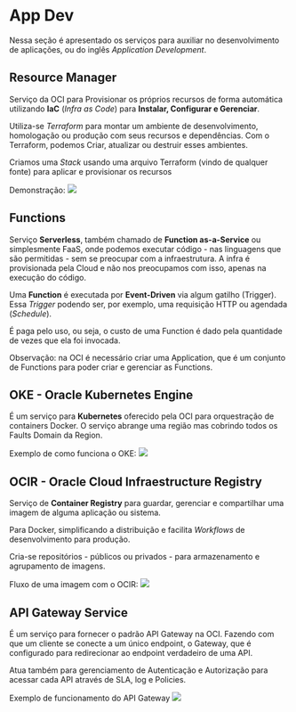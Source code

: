 # App Dev

Nessa seção é apresentado os serviços para auxiliar no desenvolvimento de aplicações, ou do inglês *Application Development*.

## Resource Manager

Serviço da OCI para Provisionar os próprios recursos de forma automática utilizando **IaC** (*Infra as Code*) para **Instalar, Configurar e Gerenciar**. 

Utiliza-se *Terraform* para montar um ambiente de desenvolvimento, homologação ou produção com seus recursos e dependências. Com o Terraform, podemos Criar, atualizar ou destruir esses ambientes.

Criamos uma *Stack* usando uma arquivo Terraform (vindo de qualquer fonte) para aplicar e provisionar os recursos

Demonstração:
![](../assets/img/topic8_img1.png)

## Functions

Serviço **Serverless**, também chamado de **Function as-a-Service** ou simplesmente FaaS, onde podemos executar código - nas linguagens que são permitidas - sem se preocupar com a infraestrutura. A infra é provisionada pela Cloud e não nos preocupamos com isso, apenas na execução do código.

Uma **Function** é executada por **Event-Driven** via algum gatilho (Trigger). Essa *Trigger* podendo ser, por exemplo, uma requisição HTTP ou agendada (*Schedule*). 

É paga pelo uso, ou seja, o custo de uma Function é dado pela quantidade de vezes que ela foi invocada.

Observação: na OCI é necessário criar uma Application, que é um conjunto de Functions para poder criar e gerenciar as Functions.

## OKE - Oracle Kubernetes Engine

É um serviço para **Kubernetes** oferecido pela OCI para orquestração de containers Docker. O serviço abrange uma região mas cobrindo todos os Faults Domain da Region.

Exemplo de como funciona o OKE:
![](../assets/img/topic8_img2.png)

## OCIR - Oracle Cloud Infraestructure Registry

Serviço de **Container Registry** para guardar, gerenciar e compartilhar uma imagem de alguma aplicação ou sistema. 

Para Docker, simplificando a distribuição e facilita *Workflows* de desenvolvimento para produção.

Cria-se repositórios - públicos ou privados - para armazenamento e agrupamento de imagens.

Fluxo de uma imagem com o OCIR:
![](../assets/img/topic8_img3.png)

## API Gateway Service

É um serviço para fornecer o padrão API Gateway na OCI. Fazendo com que um cliente se conecte a um único endpoint, o Gateway, que é configurado para redirecionar ao endpoint verdadeiro de uma API.

Atua também para gerenciamento de Autenticação e Autorização para acessar cada API através de SLA, log e Policies.

Exemplo de funcionamento do API Gateway
![](../assets/img/topic8_img4.png)